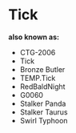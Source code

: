 # Tick

**also known as:**
- CTG-2006
- Tick
- Bronze Butler
- TEMP.Tick
- RedBaldNight
- G0060
- Stalker Panda
- Stalker Taurus
- Swirl Typhoon
